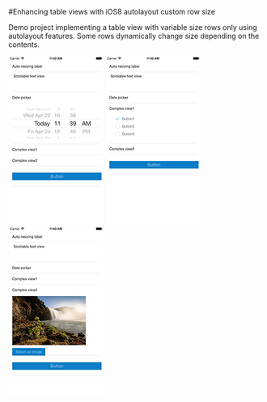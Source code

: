 #Enhancing table views with iOS8 autolayout custom row size

Demo project implementing a table view with variable size rows only using autolayout features.
Some rows dynamically change size depending on the contents.

![Screen](https://raw.githubusercontent.com/cmaftuleac/DynamicTableViewCellsDemo/master/img/Screen1.png)
![Screen](https://raw.githubusercontent.com/cmaftuleac/DynamicTableViewCellsDemo/master/img/Screen2.png)
![Screen](https://raw.githubusercontent.com/cmaftuleac/DynamicTableViewCellsDemo/master/img/Screen3.png)
